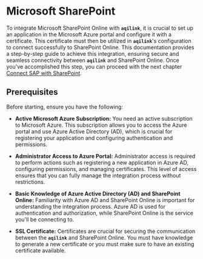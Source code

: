 # Microsoft SharePoint
To integrate Microsoft SharePoint Online with **`aqilink`**, it is crucial to set up an application in the Microsoft Azure portal and configure it with a certificate. This certificate must then be utilized in **`aqilink`**'s configuration to connect successfully to SharePoint Online. This documentation provides a step-by-step guide to achieve this integration, ensuring secure and seamless connectivity between **`aqilink`** and SharePoint Online. Once you've accomplished this step, you can proceed with the next chapter [Connect SAP with SharePoint](./sharepoint.md).

## Prerequisites <!-- {docsify-ignore} -->
Before starting, ensure you have the following:
* **Active Microsoft Azure Subscription:** You need an active subscription to Microsoft Azure. This subscription allows you to access the Azure portal and use Azure Active Directory (AD), which is crucial for registering your application and configuring authentication and permissions.

* **Administrator Access to Azure Portal:** Administrator access is required to perform actions such as registering a new application in Azure AD, configuring permissions, and managing certificates. This level of access ensures that you can fully manage the integration process without restrictions.

* **Basic Knowledge of Azure Active Directory (AD) and SharePoint Online:** Familiarity with Azure AD and SharePoint Online is important for understanding the integration process. Azure AD is used for authentication and authorization, while SharePoint Online is the service you'll be connecting to.

* **SSL Certificate:** Certificates are crucial for securing the communication between the **`aqilink`** and SharePoint Online. You must have knowledge to generate a new certificate or you must make sure to have an existing certificate available.
